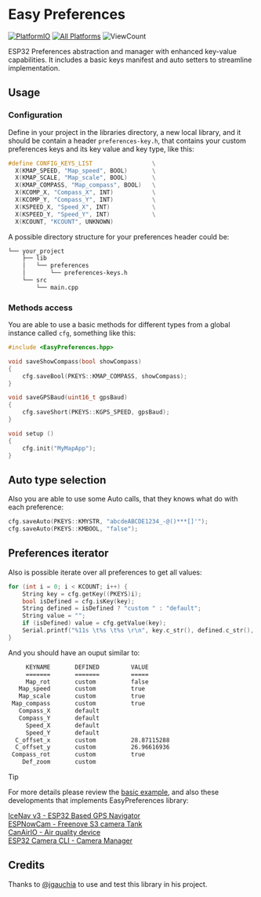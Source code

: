 # Easy Preferences

[![PlatformIO](https://github.com/hpsaturn/easy-preferences/workflows/PlatformIO/badge.svg)](https://github.com/hpsaturn/easy-preferences/actions/) [![All Platforms](https://github.com/hpsaturn/easy-preferences/workflows/Scheduled/badge.svg)](https://github.com/hpsaturn/easy-preferences/actions/) ![ViewCount](https://views.whatilearened.today/views/github/hpsaturn/easy-preferences.svg)  

ESP32 Preferences abstraction and manager with enhanced key-value capabilities. It includes a basic keys manifest and auto setters to streamline implementation.

## Usage

### Configuration

Define in your project in the libraries directory, a new local library, and it  should be contain a header `preferences-key.h`, that contains your custom preferences keys and its key value and key type, like this:

```cpp
#define CONFIG_KEYS_LIST                 \
  X(KMAP_SPEED, "Map_speed", BOOL)       \
  X(KMAP_SCALE, "Map_scale", BOOL)       \
  X(KMAP_COMPASS, "Map_compass", BOOL)   \
  X(KCOMP_X, "Compass_X", INT)           \
  X(KCOMP_Y, "Compass_Y", INT)           \
  X(KSPEED_X, "Speed_X", INT)            \
  X(KSPEED_Y, "Speed_Y", INT)            \
  X(KCOUNT, "KCOUNT", UNKNOWN)
```

A possible directory structure for your preferences header could be:

```bash
└── your_project
    ├── lib
    │   └── preferences
    │       └── preferences-keys.h
    └── src
        └── main.cpp
```

### Methods access

You are able to use a basic methods for different types from a global instance called `cfg`, something like this:

```cpp
#include <EasyPreferences.hpp>

void saveShowCompass(bool showCompass)
{
    cfg.saveBool(PKEYS::KMAP_COMPASS, showCompass);
}

void saveGPSBaud(uint16_t gpsBaud)
{
    cfg.saveShort(PKEYS::KGPS_SPEED, gpsBaud);
}

void setup ()
{
    cfg.init("MyMapApp");
}
```

## Auto type selection

Also you are able to use some Auto calls, that they knows what do with each preference:

```cpp
cfg.saveAuto(PKEYS::KMYSTR, "abcdeABCDE1234_-@()***[]'");
cfg.saveAuto(PKEYS::KMBOOL, "false");
```

## Preferences iterator

Also is possible iterate over all preferences to get all values:

```cpp
for (int i = 0; i < KCOUNT; i++) {
    String key = cfg.getKey((PKEYS)i);
    bool isDefined = cfg.isKey(key);
    String defined = isDefined ? "custom " : "default";
    String value = "";
    if (isDefined) value = cfg.getValue(key);
    Serial.printf("%11s \t%s \t%s \r\n", key.c_str(), defined.c_str(), value.c_str());
}
```

And you should have an ouput similar to:

```bash
     KEYNAME       DEFINED         VALUE
     =======       =======         =====
     Map_rot       custom          false
   Map_speed       custom          true
   Map_scale       custom          true
 Map_compass       custom          true
   Compass_X       default 
   Compass_Y       default 
     Speed_X       default 
     Speed_Y       default 
  C_offset_x       custom          28.87115288
  C_offset_y       custom          26.96616936
 Compass_rot       custom          true
    Def_zoom       custom  
```

>[!TIP]
>For more details please review the [basic example](https://github.com/hpsaturn/easy-preferences/tree/master/examples/basic), and also these developments that implements EasyPreferences library:

[IceNav v3 - ESP32 Based GPS Navigator](https://github.com/jgauchia/IceNav-v3)  
[ESPNowCam - Freenove S3 camera Tank](https://github.com/hpsaturn/ESPNowCam/tree/master/examples/freenove-tank)  
[CanAirIO - Air quality device](https://github.com/kike-canaries/canairio_firmware?tab=readme-ov-file#readme)  
[ESP32 Camera CLI - Camera Manager](https://github.com/hpsaturn/esp32-camera-cli?tab=readme-ov-file#readme)  

## Credits

Thanks to [@jgauchia](https://github.com/jgauchia) to use and test this library in his project.
